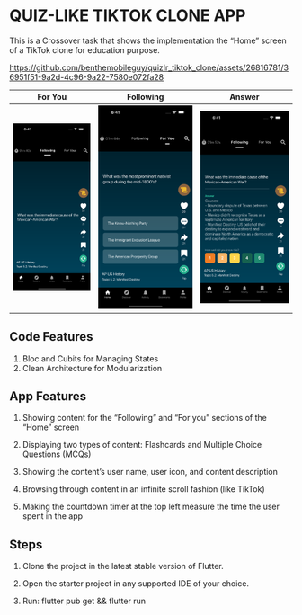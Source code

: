 # QUIZ-LIKE TIKTOK CLONE APP

 This is a Crossover task that shows the implementation the “Home” screen of a TikTok clone for education purpose.


https://github.com/benthemobileguy/quizlr_tiktok_clone/assets/26816781/36951f51-9a2d-4c96-9a22-7580e072fa28


|For You|Following|Answer|
|---|---|-----------------------------------------------------------------------------------------------------------|
|![Following](screenshots/following.png)|![For You](screenshots/for_you.png)|![Answer](screenshots/answer.png)|

## Code Features

1. Bloc and Cubits for Managing States
2. Clean Architecture for Modularization

## App Features

1. Showing content for the “Following” and “For you” sections of the “Home” screen

2. Displaying two types of content: Flashcards and Multiple Choice Questions (MCQs)

3. Showing the content’s user name,  user icon, and content description

4. Browsing through content in an infinite scroll fashion (like TikTok)

5. Making the countdown timer at the top left measure the time the user spent in the app

## Steps

1. Clone the project in the latest stable version of Flutter.

2. Open the starter project in any supported IDE of your choice.

3. Run: flutter pub get && flutter run
